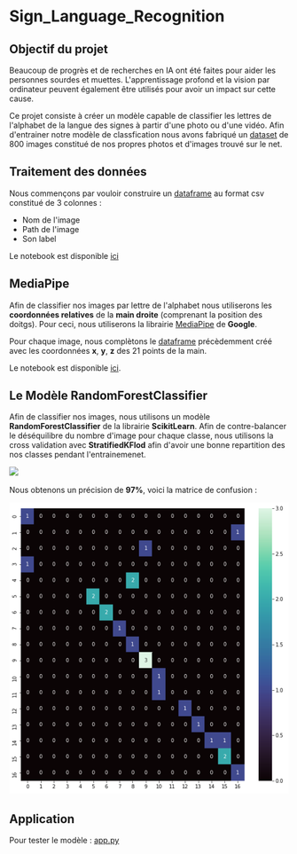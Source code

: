 # Sign_Language_Recognition

## Objectif du projet

Beaucoup de progrès et de recherches en IA ont été faites pour aider les personnes sourdes et muettes. L'apprentissage profond et la vision par ordinateur peuvent également être utilisés pour avoir un impact sur cette cause.

Ce projet consiste à créer un modèle capable de classifier les lettres de l'alphabet de la langue des signes à partir d'une photo ou d'une vidéo. Afin d'entrainer notre modèle de classfication nous avons fabriqué un [dataset](dataset_final) de 800 images constitué de nos propres photos et d'images trouvé sur le net. 

## Traitement des données

Nous commençons par vouloir construire un [dataframe](data.csv) au format csv constitué de 3 colonnes : 
* Nom de l'image
* Path de l'image
* Son label

Le notebook est disponible [ici](generate_csv.ipynb)

## MediaPipe

Afin de classifier nos images par lettre de l'alphabet nous utiliserons les **coordonnées relatives** de la **main droite** (comprenant la position des doitgs). Pour ceci, nous utiliserons la librairie [MediaPipe](https://mediapipe.dev/) de **Google**. 

Pour chaque image, nous complètons le [dataframe](data_final.csv) précèdemment créé avec les coordonnées **x**, **y**, **z** des 21 points de la main. 

Le notebook est disponible [ici](csv_mediapipe.ipynb). 

## Le Modèle RandomForestClassifier

Afin de classifier nos images, nous utilisons un modèle **RandomForestClassifier** de la librairie **ScikitLearn**. Afin de contre-balancer le déséquilibre du nombre d'image pour chaque classe, nous utilisons la cross validation avec **StratifiedKFlod** afin d'avoir une bonne repartition des nos classes pendant l'entrainemenet.

![](images/StratifiedKFold.png)

Nous obtenons un précision de **97%**, voici la matrice de confusion :

![](images/cm.png)

## Application

Pour tester le modèle : [app.py](app.py)
